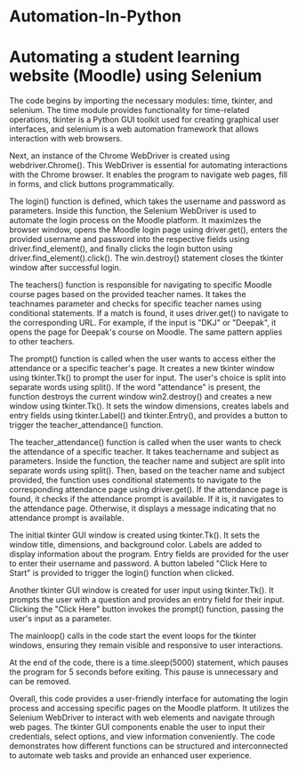 # Automation-In-Python
# Automating a student learning website (Moodle) using Selenium 

The code begins by importing the necessary modules: time, tkinter, and selenium. The time module provides functionality for time-related operations, tkinter is a Python GUI toolkit used for creating graphical user interfaces, and selenium is a web automation framework that allows interaction with web browsers.

Next, an instance of the Chrome WebDriver is created using webdriver.Chrome(). This WebDriver is essential for automating interactions with the Chrome browser. It enables the program to navigate web pages, fill in forms, and click buttons programmatically.

The login() function is defined, which takes the username and password as parameters. Inside this function, the Selenium WebDriver is used to automate the login process on the Moodle platform. It maximizes the browser window, opens the Moodle login page using driver.get(), enters the provided username and password into the respective fields using driver.find_element(), and finally clicks the login button using driver.find_element().click(). The win.destroy() statement closes the tkinter window after successful login.

The teachers() function is responsible for navigating to specific Moodle course pages based on the provided teacher names. It takes the teachnames parameter and checks for specific teacher names using conditional statements. If a match is found, it uses driver.get() to navigate to the corresponding URL. For example, if the input is "DKJ" or "Deepak", it opens the page for Deepak's course on Moodle. The same pattern applies to other teachers.

The prompt() function is called when the user wants to access either the attendance or a specific teacher's page. It creates a new tkinter window using tkinter.Tk() to prompt the user for input. The user's choice is split into separate words using split(). If the word "attendance" is present, the function destroys the current window win2.destroy() and creates a new window using tkinter.Tk(). It sets the window dimensions, creates labels and entry fields using tkinter.Label() and tkinter.Entry(), and provides a button to trigger the teacher_attendance() function.

The teacher_attendance() function is called when the user wants to check the attendance of a specific teacher. It takes teachername and subject as parameters. Inside the function, the teacher name and subject are split into separate words using split(). Then, based on the teacher name and subject provided, the function uses conditional statements to navigate to the corresponding attendance page using driver.get(). If the attendance page is found, it checks if the attendance prompt is available. If it is, it navigates to the attendance page. Otherwise, it displays a message indicating that no attendance prompt is available.

The initial tkinter GUI window is created using tkinter.Tk(). It sets the window title, dimensions, and background color. Labels are added to display information about the program. Entry fields are provided for the user to enter their username and password. A button labeled "Click Here to Start" is provided to trigger the login() function when clicked.

Another tkinter GUI window is created for user input using tkinter.Tk(). It prompts the user with a question and provides an entry field for their input. Clicking the "Click Here" button invokes the prompt() function, passing the user's input as a parameter.

The mainloop() calls in the code start the event loops for the tkinter windows, ensuring they remain visible and responsive to user interactions.

At the end of the code, there is a time.sleep(5000) statement, which pauses the program for 5 seconds before exiting. This pause is unnecessary and can be removed.

Overall, this code provides a user-friendly interface for automating the login process and accessing specific pages on the Moodle platform. It utilizes the Selenium WebDriver to interact with web elements and navigate through web pages. The tkinter GUI components enable the user to input their credentials, select options, and view information conveniently. The code demonstrates how different functions can be structured and interconnected to automate web tasks and provide an enhanced user experience.
